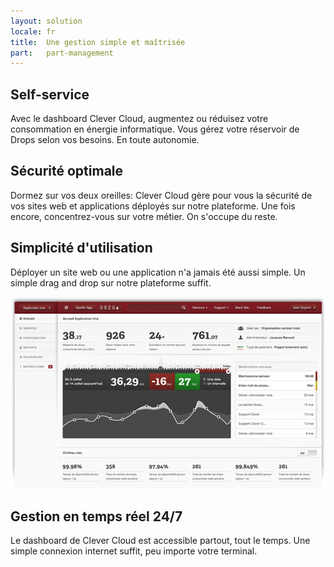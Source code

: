 ```yaml
---
layout: solution
locale: fr
title:  Une gestion simple et maîtrisée
part:   part-management
---
```

<div id="part-self-service">
   <div class="container">
      <h2>Self-service</h2>
      <div class="row">
         <div class="span5">
            <p>
               Avec le dashboard Clever Cloud, augmentez ou réduisez votre
               consommation en énergie informatique. Vous gérez votre réservoir de
               Drops selon vos besoins. En toute autonomie.
            </p>
         </div>
      </div>
   </div>
</div>
<div id="part-optimum-security">
   <div class="container">
      <h2>Sécurité optimale</h2>
      <div class="row">
         <div class="span5">
            <p>
               Dormez sur vos deux oreilles: Clever Cloud gère pour vous la sécurité
               de vos sites web et applications déployés sur notre plateforme. Une
               fois encore, concentrez-vous sur votre métier. On s'occupe du reste.
            </p>
         </div>
      </div>
   </div>
</div>
<div id="part-easy-use">
   <div class="container">
      <h2>Simplicité d'utilisation</h2>
      <div class="row">
         <div class="span5">
            <p>
               Déployer un site web ou une application n'a jamais été aussi simple. Un
               simple drag and drop sur notre plateforme suffit.
            </p>
         </div>
      </div>
   </div>
</div>
<div id="part-real-time">
   <div class="container">
      <div class="row">
         <div class="span7"><img id="illus-dashboard" src="/img/solution/screen.png" alt="dashboard" /></div>
         <div class="span5">
            <h2>Gestion en temps réel 24/7</h2>
            <p>
               Le dashboard de Clever Cloud est accessible partout, tout le temps. Une
               simple connexion internet suffit, peu importe votre terminal.
            </p>
         </div>
      </div>
   </div>
</div>
